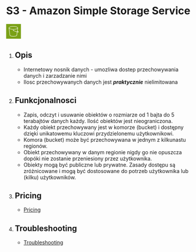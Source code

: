 # S3 - Amazon **Simple Storage Service**

![S3](../images/services/Arch_Amazon-Simple-Storage-Service_32.png "AWS S3")

1. Opis
    - 

    - Internetowy nosnik danych - umozliwa dostep przechowywania danych i zarzadzanie nimi
    - Ilosc przechowywanych danych jest ***praktycznie*** nielimitowana

2. Funkcjonalnosci
    - 

    - Zapis, odczyt i usuwanie obiektów o rozmiarze od 1 bajta do 5 terabajtów danych każdy. Ilość obiektów jest nieograniczona.
    - Każdy obiekt przechowywany jest w komorze (bucket) i dostępny dzięki unikatowemu kluczowi przydzielonemu użytkownikowi.
    - Komora (bucket) może być przechowywana w jednym z kilkunastu regionów.
    - Obiekt przechowywany w danym regionie nigdy go nie opuszcza dopóki nie zostanie przeniesiony przez użytkownika.
    - Obiekty mogą być publiczne lub prywatne. Zasady dostępu są zróżnicowane i mogą być dostosowane do potrzeb użytkownika lub (kilku) użytkowników.

3. Pricing
    - 

    - [Pricing](https://aws.amazon.com/s3/pricing/)

4. Troubleshooting
    - 

    - [Troubleshooting](https://docs.aws.amazon.com/filegateway/latest/files3/troubleshooting-file-share-issues.html)